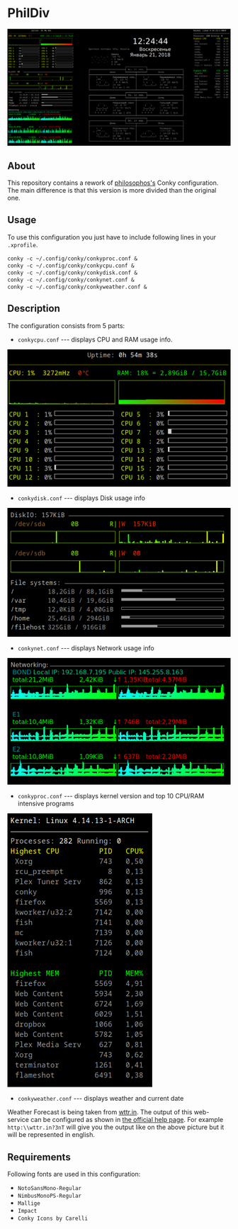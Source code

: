 # PhilDiv
![All](all.png)

## About

This repository contains a rework of [philosophos's](https://github.com/brndnmtthws/conky/wiki/User-Configs#philosophos) Conky configuration. The main difference is that this version is more divided than the original one.

## Usage

To use this configuration you just have to include following lines in your `.xprofile`.

```
conky -c ~/.config/conky/conkyproc.conf &
conky -c ~/.config/conky/conkycpu.conf &
conky -c ~/.config/conky/conkydisk.conf &
conky -c ~/.config/conky/conkynet.conf &
conky -c ~/.config/conky/conkyweather.conf &
```

## Description

The configuration consists from 5 parts:

* `conkycpu.conf` --- displays CPU and RAM usage info.

![CPU](cpu.png)

* `conkydisk.conf` --- displays Disk usage info

![Disk](disk.png)

* `conkynet.conf` --- displays Network usage info

![Net](net.png)

* `conkyproc.conf` --- displays kernel version and top 10 CPU/RAM intensive programs

![proc](proc.png)

* `conkyweather.conf` --- displays weather and current date

Weather Forecast is being taken from [wttr.in](http://wttr.in/). The output of this web-service can be configured as shown in [the official help page](http://wttr.in/:help). For example `http:\\wttr.in?3nT` will give you the output like on the above picture but it will be represented in english.

## Requirements

Following fonts are used in this configuration:

* `NotoSansMono-Regular`
* `NimbusMonoPS-Regular`
* `Mallige`
* `Impact`
* `Conky Icons by Carelli`